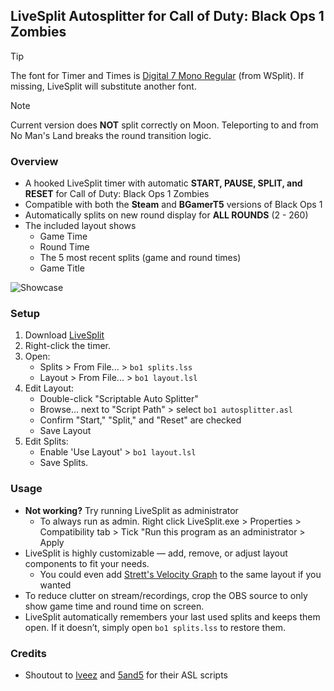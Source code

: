 ## LiveSplit Autosplitter for Call of Duty: Black Ops 1 Zombies 

> [!TIP]  
> The font for Timer and Times is [Digital 7 Mono Regular](https://www.dafont.com/digital-7.font) (from WSplit). If missing, LiveSplit will substitute another font.

> [!NOTE]  
> Current version does **NOT** split correctly on Moon. Teleporting to and from No Man's Land breaks the round transition logic.

### Overview
- A hooked LiveSplit timer with automatic **START, PAUSE, SPLIT, and RESET** for Call of Duty: Black Ops 1 Zombies
- Compatible with both the **Steam** and **BGamerT5** versions of Black Ops 1
- Automatically splits on new round display for **ALL ROUNDS** (2 - 260)
- The included layout shows
    - Game Time
    - Round Time
    - The 5 most recent splits (game and round times)
    - Game Title

![Showcase](https://github.com/user-attachments/assets/954a3ac4-cffd-4ffa-9543-4b36d13f9b08)

### Setup
1. Download [LiveSplit](https://livesplit.org/)
2. Right-click the timer.
3. Open:
   - Splits > From File... > `bo1 splits.lss`
   - Layout > From File... > `bo1 layout.lsl`
4. Edit Layout:
   - Double-click "Scriptable Auto Splitter"
   - Browse... next to "Script Path" > select `bo1 autosplitter.asl`
   - Confirm "Start," "Split," and "Reset" are checked
   - Save Layout
5. Edit Splits:
   - Enable 'Use Layout' > `bo1 layout.lsl`
   - Save Splits.

### Usage
- **Not working?** Try running LiveSplit as administrator
  - To always run as admin. Right click LiveSplit.exe > Properties > Compatibility tab > Tick "Run this program as an administrator > Apply
- LiveSplit is highly customizable — add, remove, or adjust layout components to fit your needs.
  - You could even add [Strett's Velocity Graph](https://github.com/strett/LiveSplit-Velocity-Graph-For-BO1-BO2-WAW-MW2) to the same layout if you wanted
- To reduce clutter on stream/recordings, crop the OBS source to only show game time and round time on screen.
- LiveSplit automatically remembers your last used splits and keeps them open. If it doesn’t, simply open `bo1 splits.lss` to restore them.

### Credits
- Shoutout to [lveez](https://github.com/lveez/bo1-timers) and [5and5](https://github.com/5and5/LiveSplitAutoSplitterForBlackOpsZombies) for their ASL scripts
